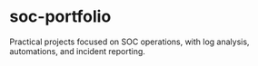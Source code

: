 # soc-portfolio
Practical projects focused on SOC operations, with log analysis, automations, and incident reporting.
